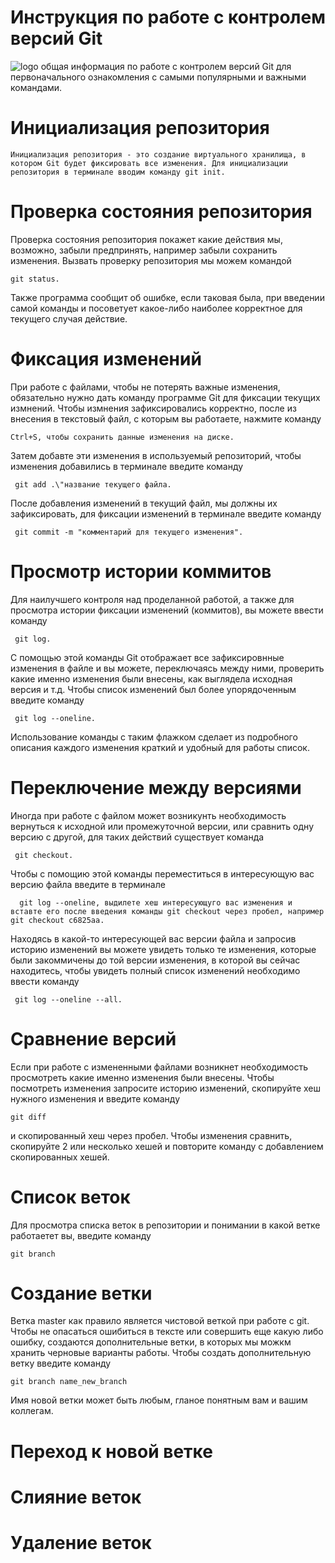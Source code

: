 # **Инструкция по работе с контролем версий Git**
![logo](logo.png)
    общая информация по работе с контролем версий  Git для первоначального ознакомления с самыми популярными и важными командами.
# Инициализация репозитория
    Инициализация репозитория - это создание виртуального хранилища, в котором Git будет фиксировать все изменения. Для инициализации репозитория в терминале вводим команду git init.
# Проверка состояния репозитория
Проверка состояния репозитория покажет какие действия мы, возможно, забыли предпринять, например забыли сохранить изменения. Вызвать проверку репозитория мы можем командой 

    git status.
Также программа сообщит об ошибке, если таковая была, при введении самой команды и посоветует какое-либо наиболее корректное для текущего случая действие.
# Фиксация изменений
При работе с файлами, чтобы не потерять важные изменения, обязательно нужно дать команду программе Git для фиксации текущих измнений. Чтобы измнения зафиксировались корректно, после из внесения в текстовый файл, с которым вы работаете, нажмите команду 

    Ctrl+S, чтобы сохранить данные изменения на диске.
Затем добавте эти изменения в используемый репозиторий, чтобы изменения добавились в терминале введите команду

     git add .\"название текущего файла.
 После добавления изменений в текущий файл, мы должны их зафиксировать, для фиксации изменений в терминале введите команду
     
     git commit -m "комментарий для текущего изменения". 
# Просмотр истории коммитов
Для наилучшего контроля над проделанной работой, а также для просмотра истории фиксации изменений (коммитов), вы можете ввести команду

     git log.
 С помощью этой команды Git отображает все зафиксировнные изменения в файле и вы можете, переключаясь между ними, проверить какие именно изменения были внесены, как выглядела исходная версия и т.д. Чтобы список изменений был более упорядоченным введите команду 
    
     git log --oneline. 
 Использование команды с таким флажком сделает из подробного описания каждого изменения краткий и удобный для работы список.
# Переключение между версиями
Иногда при работе с файлом может возникунть необходимость вернуться к исходной или промежуточной версии, или сравнить одну версию с другой, для таких действий существует команда

     git checkout. 
Чтобы с помощию этой команды переместиться в интересующую вас версию файла введите в терминалe

      git log --oneline, выдилете хеш интересующуго вас изменения и вставте его после введения команды git checkout через пробел, например git checkout c6825aa.
Находясь в какой-то интересующей вас версии файла и запросив историю изменений вы можете увидеть только те изменения, которые были закоммичены до той версии изменения, в которой вы сейчас находитесь, чтобы увидеть полный список изменений необходимо ввести команду
    
     git log --oneline --all.
# Сравнение версий
 Если при работе с измененными файлами возникнет необходимость просмотреть какие именно изменения были внесены. Чтобы посмотреть изменения запросите историю изменений, скопируйте хеш нужного изменения и введите команду

    git diff 
и скопированный хеш через пробел. Чтобы изменения сравнить, скопируйте 2 или несколько хешей и повторите команду с добавлением скопированных хешей. 
# Список веток
Для просмотра списка веток в репозитории и понимании в какой ветке работаетет вы, введите команду

    git branch

# Создание ветки
Ветка master как правило является чистовой веткой при работе с git. Чтобы не опасаться ошибиться в тексте или совершить еще какую либо ошибку, создаются дополнительные ветки, в которых мы можкм хранить черновые варианты работы. Чтобы создать дополнительную ветку введите команду

    git branch name_new_branch

Имя новой ветки может быть любым, гланое понятным вам и вашим коллегам.
# Переход к новой ветке
# Слияние веток
# Удаление веток